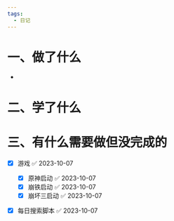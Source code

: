 ```yaml
---
tags:
  - 日记
---
```



# 一、做了什么

- 


# 二、学了什么




# 三、有什么需要做但没完成的
- [x] 游戏 ✅ 2023-10-07
	- [x] 原神启动 ✅ 2023-10-07
	- [x] 崩铁启动 ✅ 2023-10-07
	- [x] 崩坏三启动 ✅ 2023-10-07
- [x] 每日搜索脚本 ✅ 2023-10-07

